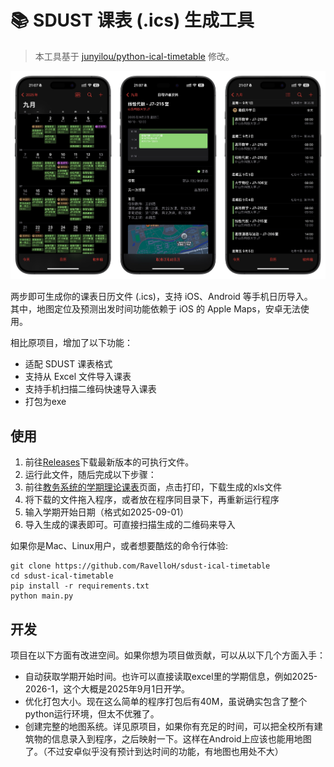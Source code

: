 # 📚 SDUST 课表 (.ics) 生成工具
> 本工具基于 [junyilou/python-ical-timetable](https://github.com/junyilou/python-ical-timetable) 修改。

![sdust](image/sdust.jpg)

两步即可生成你的课表日历文件 (.ics)，支持 iOS、Android 等手机日历导入。  
其中，地图定位及预测出发时间功能依赖于 iOS 的 Apple Maps，安卓无法使用。

相比原项目，增加了以下功能：
- 适配 SDUST 课表格式
- 支持从 Excel 文件导入课表
- 支持手机扫描二维码快速导入课表
- 打包为exe

## 使用
1. 前往[Releases](https://github.com/junyilou/python-ical-timetable/releases)下载最新版本的可执行文件。
2. 运行此文件，随后完成以下步骤：
  1. 前往[教务系统的学期理论课表](https://jwgl.sdust.edu.cn/jsxsd/xskb/xskb_list.do)页面，点击打印，下载生成的xls文件
  2. 将下载的文件拖入程序，或者放在程序同目录下，再重新运行程序
  3. 输入学期开始日期（格式如2025-09-01）
  4. 导入生成的课表即可。可直接扫描生成的二维码来导入

如果你是Mac、Linux用户，或者想要酷炫的命令行体验:

```
git clone https://github.com/RavelloH/sdust-ical-timetable
cd sdust-ical-timetable
pip install -r requirements.txt
python main.py
```

## 开发
项目在以下方面有改进空间。如果你想为项目做贡献，可以从以下几个方面入手：
- 自动获取学期开始时间。也许可以直接读取excel里的学期信息，例如2025-2026-1，这个大概是2025年9月1日开学。
- 优化打包大小。现在这么简单的程序打包后有40M，虽说确实包含了整个python运行环境，但太不优雅了。
- 创建完整的地图系统。详见原项目，如果你有充足的时间，可以把全校所有建筑物的信息录入到程序，之后映射一下。这样在Android上应该也能用地图了。（不过安卓似乎没有预计到达时间的功能，有地图也用处不大）
